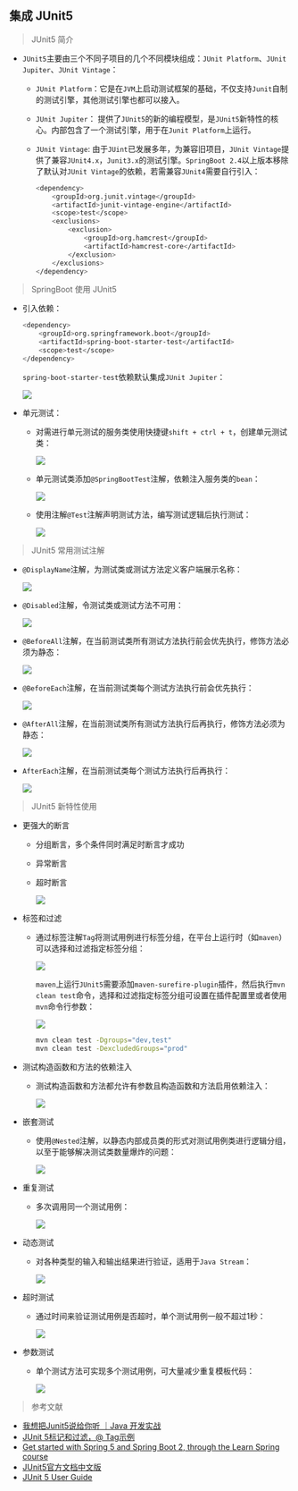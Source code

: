 ## 集成 JUnit5

> JUnit5 简介

* ```JUnit5```主要由三个不同子项目的几个不同模块组成：```JUnit Platform```、```JUnit Jupiter```、```JUnit Vintage```：
  
  * ```JUnit Platform```：它是在```JVM```上启动测试框架的基础，不仅支持```Junit```自制的测试引擎，其他测试引擎也都可以接入。
  * ```JUnit Jupiter```： 提供了```JUnit5```的新的编程模型，是```JUnit5```新特性的核心。内部包含了一个测试引擎，用于在```Junit Platform```上运行。
  * ```JUnit Vintage```: 由于```JUint```已发展多年，为兼容旧项目，```JUnit Vintage```提供了兼容```JUnit4.x```，```Junit3.x```的测试引擎。```SpringBoot 2.4```以上版本移除了默认对```JUnit Vintage```的依赖，若需兼容```JUnit4```需要自行引入：

    ```bash
    <dependency>
        <groupId>org.junit.vintage</groupId>
        <artifactId>junit-vintage-engine</artifactId>
        <scope>test</scope>
        <exclusions>
            <exclusion>
                <groupId>org.hamcrest</groupId>
                <artifactId>hamcrest-core</artifactId>
            </exclusion>
        </exclusions>
    </dependency>
    ```
 
> SpringBoot 使用 JUnit5
  
* 引入依赖：

  ```bash
  <dependency>
      <groupId>org.springframework.boot</groupId>
      <artifactId>spring-boot-starter-test</artifactId>
      <scope>test</scope>
  </dependency>
  ```

  ```spring-boot-starter-test```依赖默认集成```JUnit Jupiter```：

  ![](https://raw.githubusercontent.com/Garden12138/picbed-cloud/main/minikube/Snipaste_2023-05-22_17-21-27.png)

* 单元测试：
  
  * 对需进行单元测试的服务类使用快捷键```shift + ctrl + t```，创建单元测试类：

    ![](https://raw.githubusercontent.com/Garden12138/picbed-cloud/main/minikube/Snipaste_2023-05-22_17-25-44.png)

  * 单元测试类添加```@SpringBootTest```注解，依赖注入服务类的```bean```：

    ![](https://raw.githubusercontent.com/Garden12138/picbed-cloud/main/minikube/Snipaste_2023-05-22_17-33-41.png)

  * 使用注解```@Test```注解声明测试方法，编写测试逻辑后执行测试：

    ![](https://raw.githubusercontent.com/Garden12138/picbed-cloud/main/minikube/Snipaste_2023-05-22_17-34-34.png) 

> JUnit5 常用测试注解

* ```@DisplayName```注解，为测试类或测试方法定义客户端展示名称：

  ![](https://raw.githubusercontent.com/Garden12138/picbed-cloud/main/minikube/Snipaste_2023-05-23_14-41-37.png)

* ```@Disabled```注解，令测试类或测试方法不可用：
  
  ![](https://raw.githubusercontent.com/Garden12138/picbed-cloud/main/minikube/Snipaste_2023-05-23_14-44-53.png)

* ```@BeforeAll```注解，在当前测试类所有测试方法执行前会优先执行，修饰方法必须为静态：
  
  ![](https://raw.githubusercontent.com/Garden12138/picbed-cloud/main/minikube/Snipaste_2023-05-23_14-54-57.png)

* ```@BeforeEach```注解，在当前测试类每个测试方法执行前会优先执行：
  
  ![](https://raw.githubusercontent.com/Garden12138/picbed-cloud/main/minikube/Snipaste_2023-05-23_14-58-05.png)

* ```@AfterAll```注解，在当前测试类所有测试方法执行后再执行，修饰方法必须为静态：
  
  ![](https://raw.githubusercontent.com/Garden12138/picbed-cloud/main/minikube/Snipaste_2023-05-23_15-07-18.png)

* ```AfterEach```注解，在当前测试类每个测试方法执行后再执行：

  ![](https://raw.githubusercontent.com/Garden12138/picbed-cloud/main/minikube/Snipaste_2023-05-23_15-20-13.png) 

> JUnit5 新特性使用

* 更强大的断言
  
  * 分组断言，多个条件同时满足时断言才成功
  * 异常断言
  * 超时断言

    ![](https://raw.githubusercontent.com/Garden12138/picbed-cloud/main/minikube/Snipaste_2023-05-25_09-56-23.png) 

* 标签和过滤

  * 通过标签注解```Tag```将测试用例进行标签分组，在平台上运行时（如```maven```）可以选择和过滤指定标签分组：

    ![](https://raw.githubusercontent.com/Garden12138/picbed-cloud/main/minikube/Snipaste_2023-05-25_10-02-03.png)

    ```maven```上运行```JUnit5```需要添加```maven-surefire-plugin```插件，然后执行```mvn clean test```命令，选择和过滤指定标签分组可设置在插件配置里或者使用```mvn```命令行参数：
    
    ![](https://raw.githubusercontent.com/Garden12138/picbed-cloud/main/minikube/Snipaste_2023-05-25_10-06-18.png)

    ```bash
    mvn clean test -Dgroups="dev,test"
    mvn clean test -DexcludedGroups="prod"
    ```

* 测试构造函数和方法的依赖注入
  
  * 测试构造函数和方法都允许有参数且构造函数和方法启用依赖注入：

    ![](https://raw.githubusercontent.com/Garden12138/picbed-cloud/main/minikube/Snipaste_2023-05-25_10-15-12.png) 

* 嵌套测试
  
  * 使用```@Nested```注解，以静态内部成员类的形式对测试用例类进行逻辑分组，以至于能够解决测试类数量爆炸的问题：

    ![](https://raw.githubusercontent.com/Garden12138/picbed-cloud/main/minikube/Snipaste_2023-05-25_10-24-56.png) 

* 重复测试

  * 多次调用同一个测试用例：

    ![](https://raw.githubusercontent.com/Garden12138/picbed-cloud/main/minikube/Snipaste_2023-05-25_10-27-48.png)  

* 动态测试

  * 对各种类型的输入和输出结果进行验证，适用于```Java Stream```：

    ![](https://raw.githubusercontent.com/Garden12138/picbed-cloud/main/minikube/Snipaste_2023-05-25_10-32-31.png) 

* 超时测试
  
  * 通过时间来验证测试用例是否超时，单个测试用例一般不超过1秒：

    ![](https://raw.githubusercontent.com/Garden12138/picbed-cloud/main/minikube/Snipaste_2023-05-25_10-32-31.png) 

* 参数测试
  
  * 单个测试方法可实现多个测试用例，可大量减少重复模板代码：

    ![](https://raw.githubusercontent.com/Garden12138/picbed-cloud/main/minikube/Snipaste_2023-05-25_10-41-21.png) 

> 参考文献

* [我想把Junit5说给你听 ｜Java 开发实战](https://developer.aliyun.com/article/971909)
* [JUnit 5标记和过滤，@ Tag示例](https://blog.csdn.net/cyan20115/article/details/106549237)
* [Get started with Spring 5 and Spring Boot 2, through the Learn Spring course](https://www.baeldung.com/junit-5)
* [JUnit5官方文档中文版](https://doczhcn.gitbook.io/junit5/)
* [JUnit 5 User Guide](https://junit.org/junit5/docs/current/user-guide/#overview)